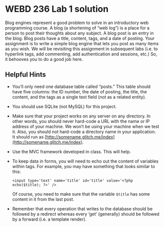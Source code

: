 # WEBD 236 Lab 1 solution

Blog engines represent a good problem to solve in an introductory web programming course.  A blog (a shortening of “web log”) is a place for a person to post their thoughts about any subject.  A blog post is an entry in the blog.  Blog posts have a title, content, tags, and a date of posting.  Your assignment is to write a simple blog engine that lets you post as many items as you wish.  We will be revisiting this assignment in subsequent labs (i.e. to hyperlink tags, add commenting, add authentication and sessions, etc.) So, it behooves you to do a good job here.

## Helpful Hints
  - You’ll only need one database table called “posts.”  This table should have five columns: the ID number, the date of posting, the title, the content, and the tags as a single text field (not as a related entity).
  - You should use SQLite (not MySQL) for this project.
  - Make sure that your project works on any server on any directory.  In other words, you should never hard-code a URL with the name or IP address of your machine.  We won’t be using your machine when we test it.  Also, you should not hard-code a directory name in your application.  It should run as [http://somename.glitch.me/index](http://somename.glitch.me/index).
  - Use the MVC framework developed in class.  This will help.
  - To keep data in forms, you will need to echo out the content of variables within tags.  For example, you may have something that looks similar to this:
  
    `<input type='text' name='title' id='title' value='<?php echo($title); ?>' />`

    Of course, you need to make sure that the variable `$title` has some content in it from the last post.
    
  - Remember that every operation that writes to the database should be followed by a redirect whereas every ‘get’ (generally) should be followed by a forward (i.e. a template render). 
